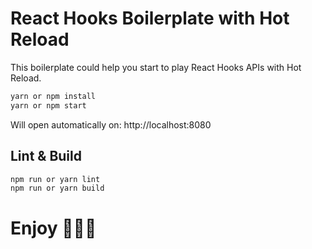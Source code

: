 # React Hooks Boilerplate with Hot Reload

This boilerplate could help you start to play React Hooks APIs with Hot Reload.

```sh
yarn or npm install
yarn or npm start
```

Will open automatically on: http://localhost:8080

## Lint & Build

```sh
npm run or yarn lint
npm run or yarn build
```

# Enjoy 🎅🎄🔥